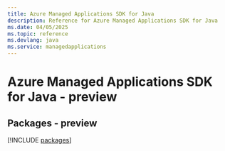 ```yaml
---
title: Azure Managed Applications SDK for Java
description: Reference for Azure Managed Applications SDK for Java
ms.date: 04/05/2025
ms.topic: reference
ms.devlang: java
ms.service: managedapplications
---
```

# Azure Managed Applications SDK for Java - preview
## Packages - preview
[!INCLUDE [packages](managed-applications-index.md)]